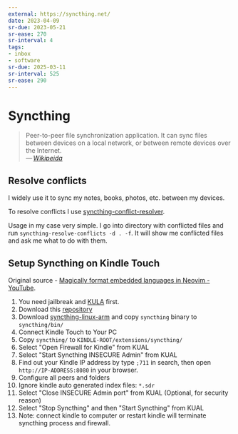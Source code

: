 ```yaml
---
external: https://syncthing.net/
date: 2023-04-09
sr-due: 2023-05-21
sr-ease: 270
sr-interval: 4
tags:
- inbox
- software
sr-due: 2025-03-11
sr-interval: 525
sr-ease: 290
---
```


# Syncthing

> Peer-to-peer file synchronization application. It can sync files between
> devices on a local network, or between remote devices over the Internet.\
> — <cite>[Wikipeida](https://en.wikipedia.org/wiki/Syncthing)</cite>

## Resolve conflicts

I widely use it to sync my notes, books, photos, etc. between my devices.

To resolve conflicts I use
[syncthing-conflict-resolver](https://github.com/dschrempf/syncthing-resolve-conflicts).

Usage in my case very simple. I go into directory with conflicted files and run
`syncthing-resolve-conflicts -d . -f`. It will show me conflicted files and ask
me what to do with them.


## Setup Syncthing on Kindle Touch

Original source - [Magically format embedded languages in Neovim - YouTube](https://www.youtube.com/watch?v=v3o9YaHBM4Q).

1. You need jailbreak and [KULA](http://www.mobileread.com/forums/showthread.php?t=203326) first.
2. Download this [repository](https://github.com/gutenye/syncthing-kindle/archive/master.zip)
3. Download [syncthing-linux-arm](https://github.com/syncthing/syncthing/releases) and copy `syncthing` binary to `syncthing/bin/`
4. Connect Kindle Touch to Your PC
5. Copy `syncthing/` to `KINDLE-ROOT/extensions/syncthing/`
6. Select "Open Firewall for Kindle" from KUAL
7. Select "Start Syncthing INSECURE Admin" from KUAL
8. Find out your Kindle IP address by type `;711` in search, then open `http://IP-ADDRESS:8080` in your browser. <br>
9. Configure all peers and folders
10. Ignore kindle auto generated index files: `*.sdr`
11. Select "Close INSECURE Admin port" from KUAL (Optional, for security reason)
12. Select "Stop Syncthing" and then "Start Syncthing" from KUAL
13. Note: connect kindle to computer or restart kindle will terminate syncthing process and firewall.
